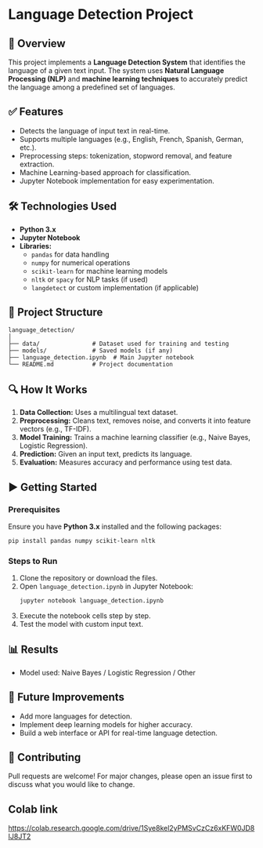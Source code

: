 
# Language Detection Project

## 📌 Overview
This project implements a **Language Detection System** that identifies the language of a given text input. The system uses **Natural Language Processing (NLP)** and **machine learning techniques** to accurately predict the language among a predefined set of languages.

## ✅ Features
- Detects the language of input text in real-time.
- Supports multiple languages (e.g., English, French, Spanish, German, etc.).
- Preprocessing steps: tokenization, stopword removal, and feature extraction.
- Machine Learning-based approach for classification.
- Jupyter Notebook implementation for easy experimentation.

## 🛠️ Technologies Used
- **Python 3.x**
- **Jupyter Notebook**
- **Libraries:**
  - `pandas` for data handling
  - `numpy` for numerical operations
  - `scikit-learn` for machine learning models
  - `nltk` or `spacy` for NLP tasks (if used)
  - `langdetect` or custom implementation (if applicable)

## 📂 Project Structure
```
language_detection/
│
├── data/               # Dataset used for training and testing
├── models/             # Saved models (if any)
├── language_detection.ipynb  # Main Jupyter notebook
└── README.md           # Project documentation
```

## 🔍 How It Works
1. **Data Collection:** Uses a multilingual text dataset.
2. **Preprocessing:** Cleans text, removes noise, and converts it into feature vectors (e.g., TF-IDF).
3. **Model Training:** Trains a machine learning classifier (e.g., Naive Bayes, Logistic Regression).
4. **Prediction:** Given an input text, predicts its language.
5. **Evaluation:** Measures accuracy and performance using test data.

## ▶️ Getting Started

### Prerequisites
Ensure you have **Python 3.x** installed and the following packages:
```bash
pip install pandas numpy scikit-learn nltk
```

### Steps to Run
1. Clone the repository or download the files.
2. Open `language_detection.ipynb` in Jupyter Notebook:
   ```bash
   jupyter notebook language_detection.ipynb
   ```
3. Execute the notebook cells step by step.
4. Test the model with custom input text.

## 📊 Results
- Model used: Naive Bayes / Logistic Regression / Other

## 🚀 Future Improvements
- Add more languages for detection.
- Implement deep learning models for higher accuracy.
- Build a web interface or API for real-time language detection.

## 🤝 Contributing
Pull requests are welcome! For major changes, please open an issue first to discuss what you would like to change.

## Colab link 
https://colab.research.google.com/drive/1Sye8kel2yPMSvCzCz6xKFW0JD8IJ8JT2
